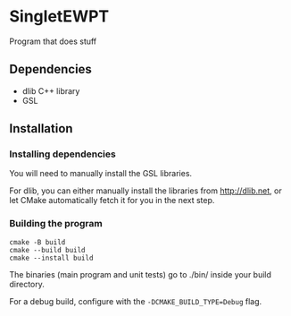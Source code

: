 # SingletEWPT

Program that does stuff

## Dependencies

- dlib C++ library
- GSL

## Installation

### Installing dependencies

You will need to manually install the GSL libraries.

For dlib, you can either manually install the libraries from http://dlib.net, or let CMake automatically fetch it for you in the next step.


### Building the program

```
cmake -B build
cmake --build build
cmake --install build
```
The binaries (main program and unit tests) go to ./bin/ inside your build directory.

For a debug build, configure with the ```-DCMAKE_BUILD_TYPE=Debug``` flag.
 


